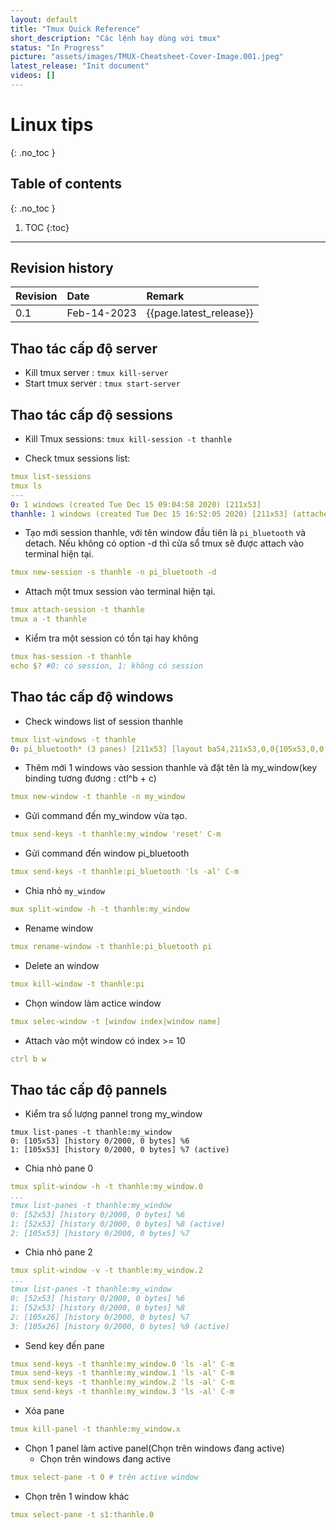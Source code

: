 ```yaml
---
layout: default
title: "Tmux Quick Reference"
short_description: "Các lệnh hay dùng với tmux"
status: "In Progress"
picture: "assets/images/TMUX-Cheatsheet-Cover-Image.001.jpeg"
latest_release: "Init document"
videos: []
---
```


# Linux tips
{: .no_toc }

## Table of contents
{: .no_toc }

1. TOC
{:toc}

-----------------------------------

## Revision history

| Revision | Date          | Remark      |
|:---------|:------------- |:------------|
| 0.1      | Feb-14-2023   | {{page.latest_release}} |



## Thao tác cấp độ server

- Kill tmux server : `tmux kill-server`
- Start tmux server : `tmux start-server`

## Thao tác cấp độ sessions

- Kill Tmux sessions: `tmux kill-session -t thanhle`

- Check tmux sessions list:

```yaml
tmux list-sessions
tmux ls
---
0: 1 windows (created Tue Dec 15 09:04:58 2020) [211x53]
thanhle: 1 windows (created Tue Dec 15 16:52:05 2020) [211x53] (attached)
```

- Tạo mới session thanhle, với tên window đầu tiên là `pi_bluetooth`  và detach. Nếu không có option -d thì cửa sổ tmux sẽ được attach vào terminal hiện tại.

```yaml
tmux new-session -s thanhle -n pi_bluetooth -d
```

- Attach một tmux session vào terminal hiện tại.

```yaml
tmux attach-session -t thanhle
tmux a -t thanhle
```

- Kiểm tra một session có tồn tại hay không

```yaml
tmux has-session -t thanhle
echo $? #0: có session, 1: không có session
```

## Thao tác cấp độ windows

- Check windows list of session thanhle

```yaml
tmux list-windows -t thanhle
0: pi_bluetooth* (3 panes) [211x53] [layout ba54,211x53,0,0{105x53,0,0,3,105x53,106,0[105x26,106,0,4,105x26,106,27,5]}] @2 (active)
```

- Thêm mới 1 windows vào session thanhle và đặt tên là my_window(key binding tương đương : ctl^b + c)

```yaml
tmux new-window -t thanhle -n my_window
```
- Gửi command đến my_window vừa tạo.

```yaml
tmux send-keys -t thanhle:my_window 'reset' C-m
```
- Gửi command đến window pi_bluetooth

```yaml
tmux send-keys -t thanhle:pi_bluetooth 'ls -al' C-m
```
- Chia nhỏ `my_window`

```yaml
mux split-window -h -t thanhle:my_window
```
- Rename window

```yaml
tmux rename-window -t thanhle:pi_bluetooth pi
```
- Delete an window

```yaml
tmux kill-window -t thanhle:pi
```
- Chọn window làm actice window

```yaml
tmux selec-window -t [window index|window name]
```
- Attach vào một window có index >= 10

```yaml
ctrl b w
```

## Thao tác cấp độ pannels

- Kiểm tra số lượng pannel trong my_window

```console
tmux list-panes -t thanhle:my_window
0: [105x53] [history 0/2000, 0 bytes] %6
1: [105x53] [history 0/2000, 0 bytes] %7 (active)
```

- Chia nhỏ pane 0

```yaml
tmux split-window -h -t thanhle:my_window.0
...
tmux list-panes -t thanhle:my_window
0: [52x53] [history 0/2000, 0 bytes] %6
1: [52x53] [history 0/2000, 0 bytes] %8 (active)
2: [105x53] [history 0/2000, 0 bytes] %7
```
- Chia nhỏ pane 2

```yaml
tmux split-window -v -t thanhle:my_window.2
...
tmux list-panes -t thanhle:my_window
0: [52x53] [history 0/2000, 0 bytes] %6
1: [52x53] [history 0/2000, 0 bytes] %8
2: [105x26] [history 0/2000, 0 bytes] %7
3: [105x26] [history 0/2000, 0 bytes] %9 (active)
```
- Send key đến pane

```yaml
tmux send-keys -t thanhle:my_window.0 'ls -al' C-m
tmux send-keys -t thanhle:my_window.1 'ls -al' C-m
tmux send-keys -t thanhle:my_window.2 'ls -al' C-m
tmux send-keys -t thanhle:my_window.3 'ls -al' C-m
```
- Xóa pane

```yaml
tmux kill-panel -t thanhle:my_window.x
```
- Chọn 1 panel làm active panel(Chọn trên windows đang active)
  - Chọn trên windows đang active

```yaml
tmux select-pane -t 0 # trên active window
```
  - Chọn trên 1 window khác

```yaml
tmux select-pane -t s1:thanhle.0
```
